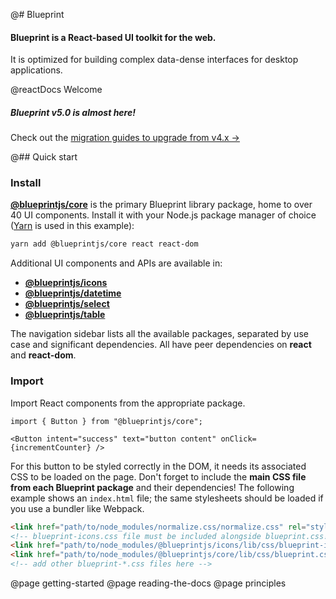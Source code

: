 @# Blueprint

#### Blueprint is a React-based UI toolkit for the web.

It is optimized for building complex data-dense interfaces for desktop applications.

@reactDocs Welcome

<div class="@ns-callout @ns-intent-primary @ns-icon-star">
<h5 class="@ns-heading">Blueprint v5.0 is almost here!</h5>

Check out the [migration guides to upgrade from v4.x &rarr;](https://github.com/palantir/blueprint/wiki/Blueprint-5.0)

</div>

@## Quick start

### Install

[**@blueprintjs/core**](https://www.npmjs.com/package/@blueprintjs/core) is the primary Blueprint library package,
home to over 40 UI components.
Install it with your Node.js package manager of choice ([Yarn](https://yarnpkg.com/) is used in this example):

```sh
yarn add @blueprintjs/core react react-dom
```

Additional UI components and APIs are available in:
- [**@blueprintjs/icons**](https://www.npmjs.com/package/@blueprintjs/icons)
- [**@blueprintjs/datetime**](https://www.npmjs.com/package/@blueprintjs/datetime)
- [**@blueprintjs/select**](https://www.npmjs.com/package/@blueprintjs/select)
- [**@blueprintjs/table**](https://www.npmjs.com/package/@blueprintjs/table)

The navigation sidebar lists all the available packages, separated by use case and significant dependencies.
All have peer dependencies on **react** and **react-dom**.

### Import

Import React components from the appropriate package.

```tsx
import { Button } from "@blueprintjs/core";

<Button intent="success" text="button content" onClick={incrementCounter} />
```

For this button to be styled correctly in the DOM, it needs its associated CSS to be loaded on the page.
Don't forget to include the **main CSS file from each Blueprint package** and their dependencies!
The following example shows an `index.html` file; the same stylesheets should be loaded if you use a bundler like Webpack.

```html
<link href="path/to/node_modules/normalize.css/normalize.css" rel="stylesheet" />
<!-- blueprint-icons.css file must be included alongside blueprint.css! -->
<link href="path/to/node_modules/@blueprintjs/icons/lib/css/blueprint-icons.css" rel="stylesheet" />
<link href="path/to/node_modules/@blueprintjs/core/lib/css/blueprint.css" rel="stylesheet" />
<!-- add other blueprint-*.css files here -->
```

@page getting-started
@page reading-the-docs
@page principles
